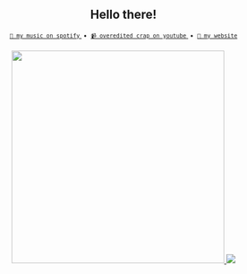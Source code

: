 <!-- Feel free to fork or copy me profile README, I don't mind! -->
<h2 align="center">Hello there!</h2>
<div align="center">
    <small>
        <a href="https://open.spotify.com/artist/3fouosCOFa1ykd6j9DZkWl">
            <code>🎵 my music on spotify</code>
        </a>
        &nbsp;&bull;&nbsp;
        <a href="https://youtube.com/skepfusky97">
            <code>📹 overedited crap on youtube</code>
        </a>
        &nbsp;&bull;&nbsp;
        <a href="https://skepfusky.xyz">
            <code>🦊 my website</code>
        </a>
    </small>
    <br>
    <br>
    <a href="https://github.com/anuraghazra/github-readme-stats">
      <img width="380" src="https://github-readme-stats.vercel.app/api/top-langs/?username=skepfusky&theme=tokyonight&langs_count=6&hide_border=true&include_all_commits=true&card_width=320">
    </a>
    <img src="https://spotify-recently-played-readme.vercel.app/api?user=jgvyje30t89zw4r2xy66j4u63&count=6">
</div>

